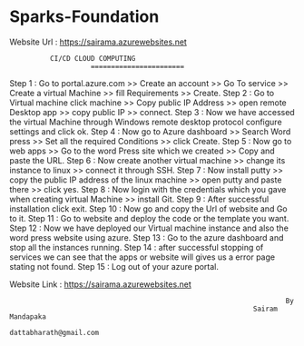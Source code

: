 # Sparks-Foundation

Website Url : https://sairama.azurewebsites.net


              CI/CD CLOUD COMPUTING
						=======================
 Step 1   :  Go to portal.azure.com  >>   Create an account  >>  Go To service  >>  Create a virtual Machine  >>  fill Requirements  >>  Create.
 Step 2   : Go to Virtual machine click machine  >> Copy public IP Address >> open remote Desktop app >> copy public IP >> connect.
 Step 3   : Now we have accessed the virtual Machine through Windows remote desktop protocol configure settings and click ok.
 Step 4   : Now go to Azure dashboard >> Search Word press >> Set all the required Conditions >> click Create.
 Step 5   : Now go to web apps  >> Go to the word Press site which we created  >>  Copy and paste the URL.
 Step 6   : Now create another virtual machine >> change its instance to linux >> connect it through SSH.
 Step 7   : Now install putty  >> copy the public IP address of the linux machine >> open putty and paste there >> click yes.
 Step 8   : Now login with the credentials which you gave when creating virtual Machine >> install Git.
 Step 9   : After successful installation click exit.
 Step 10 : Now go and copy the Url of website and Go to it.
 Step 11 : Go to website and deploy the code or the template you want.
 Step 12 : Now we have deployed our Virtual machine instance and also the word press website using azure.
 Step 13 : Go to the azure dashboard and stop all the instances running.
 Step 14 : after successful stopping of services we can see that the apps or website will gives us a error page stating not found.
 Step 15 : Log out of your azure portal.

Website Link : https://sairama.azurewebsites.net

																 		By
																Sairam Mandapaka
															dattabharath@gmail.com
 
